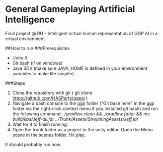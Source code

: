 # General Gameplaying Artificial Intelligence
Final project @ RU - Intelligent virtual human representation of GGP AI in a virtual environment

##How to run
###Prerequisites
* Unity 5
* Git bash (if on windows)
* Java SDK (make sure JAVA_HOME is defined in your environment variables to make life simpler)

###Steps
1. Clone the repository with git ( git clone https://github.com/HASParty/ggpai )
2. Navigate a bash console to the ggp folder ("Git bash here" in the ggp folder via the right-click context menu if you installed git bash) and run the following command:
*./gradlew clean && ./gradlew fatjar && mv build/libs/Jeff-all.jar ../Trunk/Assets/StreamingAssets/Jeff.jar*
3. Wait for it to finish running.
4. Open the trunk folder as a project in the unity editor. Open the Menu scene in the scenes folder. Hit play.

It should probably run now.
